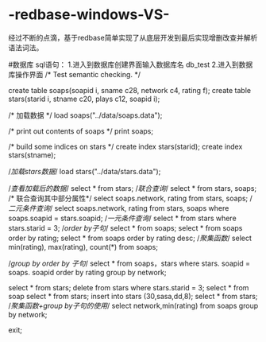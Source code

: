 # -redbase-windows-VS-
经过不断的点滴，基于redbase简单实现了从底层开发到最后实现增删改查并解析语法词法。

#数据库 sql语句：
1.进入到数据库创建界面输入数据库名
db_test
2.进入到数据库操作界面
/* Test semantic checking.  */

create table soaps(soapid  i, sname  c28, network  c4, rating  f);
create table stars(starid  i, stname  c20, plays  c12, soapid  i);

/* 加载数据 */
load soaps("../data/soaps.data");

/* print out contents of soaps */
print soaps;

/* build some indices on stars */
create index stars(starid);
create index stars(stname);

/*加载stars数据*/
load stars("../data/stars.data");

/*查看加载后的数据*/
select * from stars;
/*联合查询*/
select * from stars, soaps;
/* 联合查询其中部分属性*/
select soaps.network, rating from stars, soaps;
/*二元条件查询*/
select soaps.network, rating from stars, soaps where soaps.soapid = stars.soapid;
/*一元条件查询*/
select * from stars where stars.starid = 3;
/*order by子句*/
select * from soaps;
select * from soaps order by rating;
select * from soaps order by rating desc;
/*聚集函数*/
select min(rating), max(rating), count(*) from soaps;


/*group by order by 子句*/
select * from soaps，stars where stars. soapid = soaps. soapid order by rating group by network;


select * from stars;
delete from stars where stars.starid = 3;
select * from soap
select * from stars;
insert into stars (30,sasa,dd,8);
select * from stars;
/*聚集函数+group by子句的使用*/
select network,min(rating) from soaps group by network;


exit;

